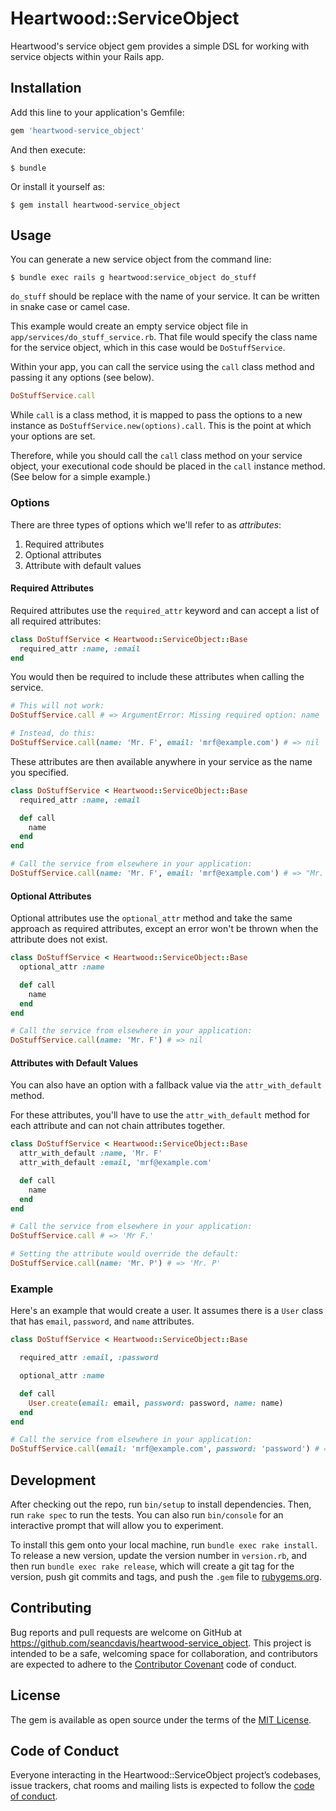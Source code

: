 Heartwood::ServiceObject
==========

Heartwood's service object gem provides a simple DSL for working with service objects within your Rails app.

Installation
----------

Add this line to your application's Gemfile:

```ruby
gem 'heartwood-service_object'
```

And then execute:

    $ bundle

Or install it yourself as:

    $ gem install heartwood-service_object

Usage
----------

You can generate a new service object from the command line:

    $ bundle exec rails g heartwood:service_object do_stuff

`do_stuff` should be replace with the name of your service. It can be written in snake case or camel case.

This example would create an empty service object file in `app/services/do_stuff_service.rb`. That file would specify the class name for the service object, which in this case would be `DoStuffService`.

Within your app, you can call the service using the `call` class method and passing it any options (see below).

```ruby
DoStuffService.call
```

While `call` is a class method, it is mapped to pass the options to a new instance as `DoStuffService.new(options).call`. This is the point at which your options are set.

Therefore, while you should call the `call` class method on your service object, your executional code should be placed in the `call` instance method. (See below for a simple example.)

### Options

There are three types of options which we'll refer to as _attributes_:

1. Required attributes
2. Optional attributes
3. Attribute with default values

#### Required Attributes

Required attributes use the `required_attr` keyword and can accept a list of all required attributes:

```ruby
class DoStuffService < Heartwood::ServiceObject::Base
  required_attr :name, :email
end
```

You would then be required to include these attributes when calling the service.

```ruby
# This will not work:
DoStuffService.call # => ArgumentError: Missing required option: name

# Instead, do this:
DoStuffService.call(name: 'Mr. F', email: 'mrf@example.com') # => nil
```

These attributes are then available anywhere in your service as the name you specified.

```ruby
class DoStuffService < Heartwood::ServiceObject::Base
  required_attr :name, :email

  def call
    name
  end
end

# Call the service from elsewhere in your application:
DoStuffService.call(name: 'Mr. F', email: 'mrf@example.com') # => "Mr. F"
```

#### Optional Attributes

Optional attributes use the `optional_attr` method and take the same approach as required attributes, except an error won't be thrown when the attribute does not exist.

```ruby
class DoStuffService < Heartwood::ServiceObject::Base
  optional_attr :name

  def call
    name
  end
end

# Call the service from elsewhere in your application:
DoStuffService.call(name: 'Mr. F') # => nil
```

#### Attributes with Default Values

You can also have an option with a fallback value via the `attr_with_default` method.

For these attributes, you'll have to use the `attr_with_default` method for each attribute and can not chain attributes together.

```ruby
class DoStuffService < Heartwood::ServiceObject::Base
  attr_with_default :name, 'Mr. F'
  attr_with_default :email, 'mrf@example.com'

  def call
    name
  end
end

# Call the service from elsewhere in your application:
DoStuffService.call # => 'Mr F.'

# Setting the attribute would override the default:
DoStuffService.call(name: 'Mr. P') # => 'Mr. P'
```

### Example

Here's an example that would create a user. It assumes there is a `User` class that has `email`, `password`, and `name` attributes.

```ruby
class DoStuffService < Heartwood::ServiceObject::Base

  required_attr :email, :password

  optional_attr :name

  def call
    User.create(email: email, password: password, name: name)
  end
end

# Call the service from elsewhere in your application:
DoStuffService.call(email: 'mrf@example.com', password: 'password') # => #<User:0x007fb4b5ae3078>
```

Development
----------

After checking out the repo, run `bin/setup` to install dependencies. Then, run `rake spec` to run the tests. You can also run `bin/console` for an interactive prompt that will allow you to experiment.

To install this gem onto your local machine, run `bundle exec rake install`. To release a new version, update the version number in `version.rb`, and then run `bundle exec rake release`, which will create a git tag for the version, push git commits and tags, and push the `.gem` file to [rubygems.org](https://rubygems.org).

Contributing
----------

Bug reports and pull requests are welcome on GitHub at https://github.com/seancdavis/heartwood-service_object. This project is intended to be a safe, welcoming space for collaboration, and contributors are expected to adhere to the [Contributor Covenant](http://contributor-covenant.org) code of conduct.

License
----------

The gem is available as open source under the terms of the [MIT License](https://opensource.org/licenses/MIT).

Code of Conduct
----------

Everyone interacting in the Heartwood::ServiceObject project’s codebases, issue trackers, chat rooms and mailing lists is expected to follow the [code of conduct](https://github.com/seancdavis/heartwood-service_object/blob/master/CODE_OF_CONDUCT.md).
